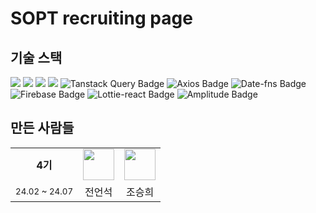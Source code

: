 # SOPT recruiting page

## 기술 스택

<img src="https://img.shields.io/badge/HTML5-e34f26?style=flat-square&logo=html5&logoColor=white"/></a>
<img src="https://img.shields.io/badge/CSS3-1572B6?style=flat-square&logo=css3&logoColor=white"/></a>
<img src="https://img.shields.io/badge/React-61DAFB?style=flat-square&logo=React&logoColor=white"/></a>
<img src="https://img.shields.io/badge/TypeScript-3776AB?style=flat-square&logo=Typescript&logoColor=white"/></a>
<img src="https://img.shields.io/badge/Tanstack%20Query-FF4154?style=flat-square&logo=react&logoColor=white" alt="Tanstack Query Badge"/></a>
<img src="https://img.shields.io/badge/Axios-5A29E4?style=flat-square&logo=axios&logoColor=white" alt="Axios Badge"/></a>
<img src="https://img.shields.io/badge/Date--fns-3D7DCA?style=flat-square&logo=date-fns&logoColor=white" alt="Date-fns Badge"/></a>
<img src="https://img.shields.io/badge/Firebase-FFCA28?style=flat-square&logo=firebase&logoColor=white" alt="Firebase Badge"/></a>
<img src="https://img.shields.io/badge/Lottie--react-8DD6F9?style=flat-square&logo=react&logoColor=white" alt="Lottie-react Badge"/></a>
<img src="https://img.shields.io/badge/Amplitude-FF9D00?style=flat-square&logo=amplitude&logoColor=white" alt="Amplitude Badge"/></a>

## 만든 사람들

<div align="center">
<table align="center">
<tr>
   <tr align="center">
      <td >
       <b>4기</b>
      </td>
       <td>
            <a href="https://github.com/eonseok-jeon">
              <img src="https://github.com/eonseok-jeon.png" width="50" />
            </a> 
        </td>
        <td >
            <a href="https://github.com/lydiacho">
              <img src="https://github.com/lydiacho.png" width="50" />
            </a>
        </td>
    </tr>
    <tr align="center">
     <td><sub>24.02 ~ 24.07</sup></td>
        <td>
            전언석 <br />
        </td>
        <td>
            조승희 <br/>
        </td>
    </tr>
</tr>
</table>
</div>
